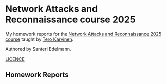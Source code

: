 # Network Attacks and Reconnaissance course 2025

My homework reports for the [Network Attacks and Reconnaissance 2025 course](https://terokarvinen.com/verkkoon-tunkeutuminen-ja-tiedustelu/) taught by [Tero Karvinen](https://terokarvinen.com/). 

Authored by Santeri Edelmann.

[LICENCE](LICENSE)

## Homework Reports


